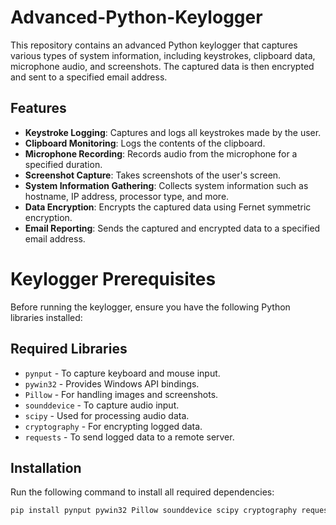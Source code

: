 # Advanced-Python-Keylogger
  

This repository contains an advanced Python keylogger that captures various types of system information, including keystrokes, clipboard data, microphone audio, and screenshots. The captured data is then encrypted and sent to a specified email address.  

## Features  

- **Keystroke Logging**: Captures and logs all keystrokes made by the user.  
- **Clipboard Monitoring**: Logs the contents of the clipboard.  
- **Microphone Recording**: Records audio from the microphone for a specified duration.  
- **Screenshot Capture**: Takes screenshots of the user's screen.  
- **System Information Gathering**: Collects system information such as hostname, IP address, processor type, and more.  
- **Data Encryption**: Encrypts the captured data using Fernet symmetric encryption.  
- **Email Reporting**: Sends the captured and encrypted data to a specified email address.

 # Keylogger Prerequisites

Before running the keylogger, ensure you have the following Python libraries installed:

## Required Libraries

- `pynput` - To capture keyboard and mouse input.
- `pywin32` - Provides Windows API bindings.
- `Pillow` - For handling images and screenshots.
- `sounddevice` - To capture audio input.
- `scipy` - Used for processing audio data.
- `cryptography` - For encrypting logged data.
- `requests` - To send logged data to a remote server.

## Installation

Run the following command to install all required dependencies:

```bash
pip install pynput pywin32 Pillow sounddevice scipy cryptography requests

